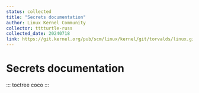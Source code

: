 ```yaml
---
status: collected
title: "Secrets documentation"
author: Linux Kernel Community
collector: tttturtle-russ
collected_date: 20240718
link: https://git.kernel.org/pub/scm/linux/kernel/git/torvalds/linux.git/tree/Documentation/security/secrets/index.rst
---
```


# Secrets documentation

::: toctree
coco
:::
